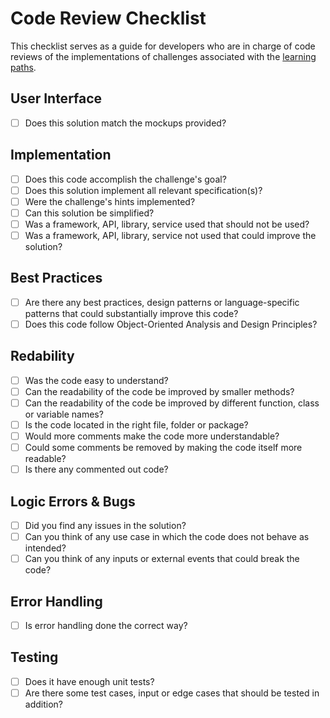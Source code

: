 # Code Review Checklist

This checklist serves as a guide for developers who are in charge of code reviews of the implementations of challenges associated with the [learning paths](https://github.com/gorillalogic/mobile-practice/tree/learning/Native-Android/learning-paths#learning-paths).

## User Interface

- [ ] Does this solution match the mockups provided?

## Implementation

- [ ] Does this code accomplish the challenge's goal?
- [ ] Does this solution implement all relevant specification(s)?
- [ ] Were the challenge's hints implemented?
- [ ] Can this solution be simplified?
- [ ] Was a framework, API, library, service used that should not be used?
- [ ] Was a framework, API, library, service not used that could improve the solution?

## Best Practices

- [ ] Are there any best practices, design patterns or language-specific patterns that could substantially improve this code?
- [ ] Does this code follow Object-Oriented Analysis and Design Principles?

## Redability

- [ ] Was the code easy to understand?
- [ ] Can the readability of the code be improved by smaller methods?
- [ ] Can the readability of the code be improved by different function, class or variable names?
- [ ] Is the code located in the right file, folder or package?
- [ ] Would more comments make the code more understandable?
- [ ] Could some comments be removed by making the code itself more readable?
- [ ] Is there any commented out code?

## Logic Errors & Bugs

- [ ] Did you find any issues in the solution?
- [ ] Can you think of any use case in which the code does not behave as intended?
- [ ] Can you think of any inputs or external events that could break the code?

## Error Handling

- [ ] Is error handling done the correct way?

## Testing

- [ ] Does it have enough unit tests?
- [ ] Are there some test cases, input or edge cases that should be tested in addition?
